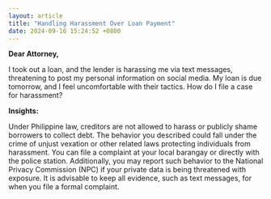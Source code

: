 ```yaml
---
layout: article
title: "Handling Harassment Over Loan Payment"
date: 2024-09-16 15:24:52 +0800
---
```


<p><strong>Dear Attorney,</strong></p><p>I took out a loan, and the lender is harassing me via text messages, threatening to post my personal information on social media. My loan is due tomorrow, and I feel uncomfortable with their tactics. How do I file a case for harassment?</p><p><strong>Insights:</strong></p><p>Under Philippine law, creditors are not allowed to harass or publicly shame borrowers to collect debt. The behavior you described could fall under the crime of unjust vexation or other related laws protecting individuals from harassment. You can file a complaint at your local barangay or directly with the police station. Additionally, you may report such behavior to the National Privacy Commission (NPC) if your private data is being threatened with exposure. It is advisable to keep all evidence, such as text messages, for when you file a formal complaint.</p>